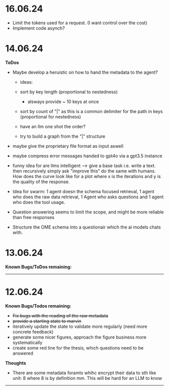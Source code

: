# 16.06.24
- Limit the tokens used for a request. (I want control over the cost)
- Implement code asynch?

# 14.06.24

**ToDos**
- Maybe develop a heruistic on how to hand the metadata to the agent?
    - ideas:
    - sort by key length (proportional to nestedness)
        - alsways provide ~ 10 keys at once

    - sort by count of "|" as this is a common delimiter for the path in keys (proportional for nestedness)
    - have an llm one shot the order?
    - try to build a graph from the "|" structure

- maybe give the proprietary file format as input aswell
- maybe compress error messages handed to gpt4o via a gpt3.5 instance
- funny idea for are llms intelligent --> give a base task i.e. write a text. then recursively simply ask "improve this" do the same with humans. How does the curve look like for a plot where x is the iterations and y is the quality of the response.

- Idea for swarm: 1 agent doesn the schema focused retrieval, 1 agent who does the raw data retrieval, 1 Agent who asks questions and 1 agent who does the tool usage.
- Question answering seems to limit the scope, and might be more reliable than free responses
- Structure the OME schema into a questionair which the ai models chats with.
# 13.06.24

**Known Bugs/ToDos remaining:**

---

# 12.06.24

**Known Bugs/Todos remaining:**
- ~~Fix bugs with the reading of the raw metadata~~
- ~~provide a starting state to marvin~~
- iteratively update the state to validate more regularly (need more concrete feedback)
- generate some nicer figures, approach the figure business more systematically
- create some red line for the thesis, which questions need to be answered

**Thoughts**
- There are some metadata foramts whihc encrypt their data to sth like unit: 8
where 8 is by definition mm. This will be hard for an LLM to know
---
